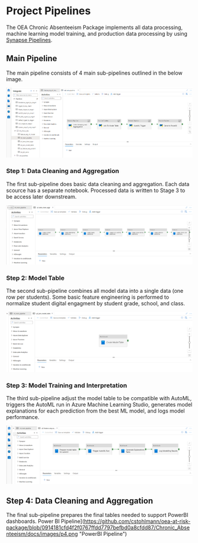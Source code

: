 # Project Pipelines

The OEA Chronic Absenteeism Package implements all data processing, machine learning model training, and production data processing by using [Synapse Pipelines](https://docs.microsoft.com/en-us/azure/data-factory/concepts-pipelines-activities?toc=%2Fazure%2Fsynapse-analytics%2Ftoc.json&tabs=data-factory). 

## Main Pipeline

The main pipeline consists of 4 main sub-pipelines outlined in the below image. 

![Main Synapse Pipeline](https://github.com/cstohlmann/oea-at-risk-package/blob/f0e33c92953c048a74aa6eac531ab357821f12ae/Chronic_Absenteeism/docs/images/mlPipeline.png "Main Pipeline")

### Step 1: Data Cleaning and Aggregation
 
The first sub-pipeline does basic data cleaning and aggregation. Each data scource has a separate notebook. Processed data is written to Stage 3 to be access later downstream.

![Data Cleaning Pipeline](https://github.com/cstohlmann/oea-at-risk-package/blob/a8db67a7a20d0ad73adcc472d54e4d1d7e758c14/Chronic_Absenteeism/docs/images/p1.png "Data Cleaning Pipeline")

### Step 2: Model Table
 
The second sub-pipeline combines all model data into a single data (one row per students). Some basic feature engineering is performed to normalize student digital engagment by student grade, school, and class.

![Model Table Pipeline](https://github.com/cstohlmann/oea-at-risk-package/blob/0914181cfd4f2f0767ffdd7797befbd0a8cfdd87/Chronic_Absenteeism/docs/images/p2.png "Model Table Pipeline")

### Step 3: Model Training and Interpretation
 
The third sub-pipeline adjust the model table to be compatible with AutoML, triggers the AutoML run in Azure Machine Learning Studio, generates model explanations for each prediction from the best ML model, and logs model performance.

![ML Train Pipeline](https://github.com/cstohlmann/oea-at-risk-package/blob/0914181cfd4f2f0767ffdd7797befbd0a8cfdd87/Chronic_Absenteeism/docs/images/p3.png "ML Train Pipeline")

## Step 4: Data Cleaning and Aggregation
 
The final sub-pipeline prepares the final tables needed to support PowerBI dashboards.
Power BI Pipeline](https://github.com/cstohlmann/oea-at-risk-package/blob/0914181cfd4f2f0767ffdd7797befbd0a8cfdd87/Chronic_Absenteeism/docs/images/p4.png "PowerBI Pipeline")
